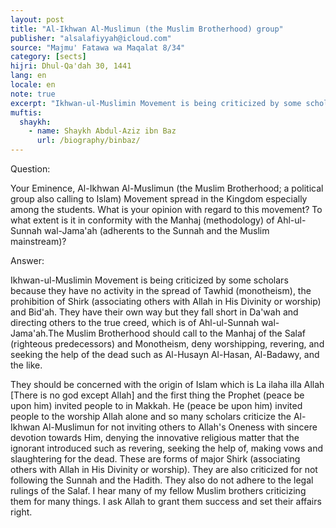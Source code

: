 ```yaml
---
layout: post
title: "Al-Ikhwan Al-Muslimun (the Muslim Brotherhood) group"
publisher: "alsalafiyyah@icloud.com"
source: "Majmu' Fatawa wa Maqalat 8/34"
category: [sects]
hijri: Dhul-Qa'dah 30, 1441
lang: en
locale: en
note: true
excerpt: "Ikhwan-ul-Muslimin Movement is being criticized by some scholars because they have no activity in the spread of Tawhid (monotheism), the prohibition of Shirk (associating others with Allah in His Divinity or worship) and Bid'ah."
muftis:
  shaykh: 
    - name: Shaykh Abdul-Aziz ibn Baz
      url: /biography/binbaz/
---
```


Question: 

Your Eminence, Al-Ikhwan Al-Muslimun (the Muslim Brotherhood; a political group also calling to Islam) Movement spread in the Kingdom especially among the students. What is your opinion with regard to this movement? To what extent is it in conformity with the Manhaj (methodology) of Ahl-ul-Sunnah wal-Jama'ah (adherents to the Sunnah and the Muslim mainstream)?

Answer: 

Ikhwan-ul-Muslimin Movement is being criticized by some scholars because they have no activity in the spread of Tawhid (monotheism), the prohibition of Shirk (associating others with Allah in His Divinity or worship) and Bid'ah. They have their own way but they fall short in Da'wah and directing others to the true creed, which is of Ahl-ul-Sunnah wal-Jama'ah.The Muslim Brotherhood should call to the Manhaj of the Salaf (righteous predecessors) and Monotheism, deny worshipping, revering, and seeking the help of the dead such as Al-Husayn Al-Hasan, Al-Badawy, and the like. 
 
They should be concerned with the origin of Islam which is La ilaha illa Allah [There is no god except Allah] and the first thing the Prophet (peace be upon him) invited people to in Makkah. He (peace be upon him) invited people to the worship Allah alone and so many scholars criticize the Al-Ikhwan Al-Muslimun for not inviting others to Allah's Oneness with sincere devotion towards Him, denying the innovative religious matter that the ignorant introduced such as revering, seeking the help of, making vows and slaughtering for the dead. These are forms of major Shirk (associating others with Allah in His Divinity or worship). They are also criticized for not following the Sunnah and the Hadith. They also do not adhere to the legal rulings of the Salaf. I hear many of my fellow Muslim brothers criticizing them for many things. I ask Allah to grant them success and set their affairs right.
 
